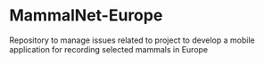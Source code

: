 # MammalNet-Europe
Repository to manage issues related to project to develop a mobile application for recording selected mammals in Europe
